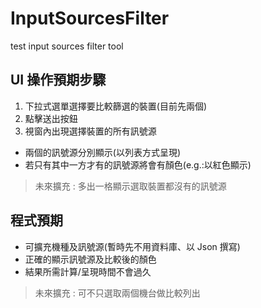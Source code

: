 # InputSourcesFilter
test input sources filter tool

## UI 操作預期步驟
1. 下拉式選單選擇要比較篩選的裝置(目前先兩個)
2. 點擊送出按鈕
3. 視窗內出現選擇裝置的所有訊號源
  * 兩個的訊號源分別顯示(以列表方式呈現)
  * 若只有其中一方才有的訊號源將會有顏色(e.g.:以紅色顯示)

> 未來擴充 : 多出一格顯示選取裝置都沒有的訊號源

## 程式預期
* 可擴充機種及訊號源(暫時先不用資料庫、以 Json 撰寫)
* 正確的顯示訊號源及比較後的顏色
* 結果所需計算/呈現時間不會過久

> 未來擴充 : 可不只選取兩個機台做比較列出
